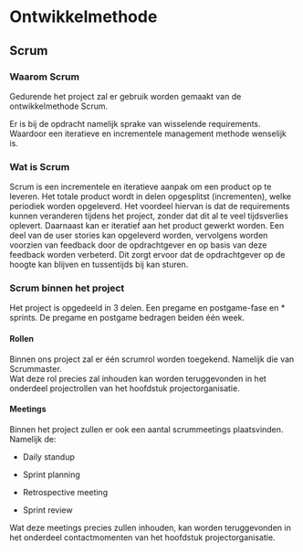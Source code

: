 Ontwikkelmethode
================

## Scrum


### Waarom Scrum

Gedurende het project zal er gebruik worden gemaakt van de ontwikkelmethode
Scrum.

Er is bij de opdracht namelijk sprake van wisselende requirements. Waardoor een
iteratieve en incrementele management methode wenselijk is.

### Wat is Scrum

Scrum is een incrementele en iteratieve aanpak om een product op te leveren. Het
totale product wordt in delen opgesplitst (incrementen), welke periodiek worden
opgeleverd. Het voordeel hiervan is dat de requirements kunnen veranderen
tijdens het project, zonder dat dit al te veel tijdsverlies oplevert. Daarnaast
kan er iteratief aan het product gewerkt worden. Een deel van de user stories
kan opgeleverd worden, vervolgens worden voorzien van feedback door de
opdrachtgever en op basis van deze feedback worden verbeterd. Dit zorgt ervoor
dat de opdrachtgever op de hoogte kan blijven en tussentijds bij kan sturen.

### Scrum binnen het project

Het project is opgedeeld in 3 delen. Een pregame en postgame-fase en \* sprints.
De pregame en postgame bedragen beiden één week.

#### Rollen

Binnen ons project zal er één scrumrol worden toegekend. Namelijk die van
Scrummaster.  
Wat deze rol precies zal inhouden kan worden teruggevonden in het onderdeel
projectrollen van het hoofdstuk projectorganisatie.

#### Meetings

Binnen het project zullen er ook een aantal scrummeetings plaatsvinden.  
Namelijk de:

-   Daily standup

-   Sprint planning

-   Retrospective meeting

-   Sprint review

Wat deze meetings precies zullen inhouden, kan worden teruggevonden in het
onderdeel contactmomenten van het hoofdstuk projectorganisatie.
